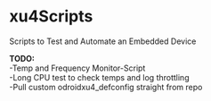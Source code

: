 # xu4Scripts
Scripts to Test and Automate an Embedded Device<br>

<strong>TODO:</strong><br>
-Temp and Frequency Monitor-Script<br>
-Long CPU test to check temps and log throttling<br>
-Pull custom odroidxu4_defconfig straight from repo
